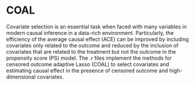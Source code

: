 # COAL
Covariate selection is an essential task when faced with many variables in modern causal
inference in a data-rich environment. Particularly, the efficiency of the average causal effect
(ACE) can be improved by including covariates only related to the outcome and reduced by the
inclusion of covariates that are related to the treatment but not the outcome in the propensity score
(PS) model. The .r files implement the methods for censored outcome adaptive Lasso (COAL) to select covariates and estimating causal effect in the presence of censored outcome and
high-dimensional covariates.

